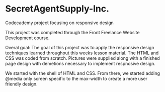 # SecretAgentSupply-Inc.
Codecademy project focusing on responsive design

This project was completed through the Front Freelance Website Development course.

Overal goal:
The goal of this project was to apply the responsive design techniques learned throughout this weeks lesson material.
The HTML and CSS was coded from scratch. Pictures were supplied along with a finished page design with demetions necessary to implement respnosive design.

We started with the shell of HTML and CSS. From there, we started adding @media only screen specific to the max-width to create a more user friendly design.
